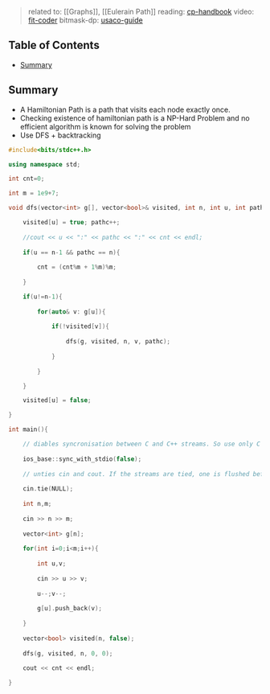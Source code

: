 > related to: [[Graphs]], [[Eulerain Path]]
> reading: [cp-handbook](https://usaco.guide/CPH.pdf#page=183)
> video: [fit-coder](https://www.youtube.com/watch?v=jGRRBJlNtwI&list=PLFj4kIJmwGu0yzwN3qZmw6p3E3zpoHpZz&index=14)
> bitmask-dp: [usaco-guide](https://usaco.guide/gold/dp-bitmasks?lang=cpp#bitmask-dp)



## Table of Contents

- [Summary](#Summary)

## Summary

- A Hamiltonian Path is a path that visits each node exactly once.
- Checking existence of hamiltonian path is a NP-Hard Problem and no efficient algorithm is known for solving the problem
- Use DFS + backtracking


```C++
#include<bits/stdc++.h>

using namespace std;

int cnt=0;

int m = 1e9+7;

void dfs(vector<int> g[], vector<bool>& visited, int n, int u, int pathc){

	visited[u] = true; pathc++;
	
	//cout << u << ":" << pathc << ":" << cnt << endl;
	
	if(u == n-1 && pathc == n){
	
		cnt = (cnt%m + 1%m)%m;
	
	}

	if(u!=n-1){
	
		for(auto& v: g[u]){
		
			if(!visited[v]){
			
				dfs(g, visited, n, v, pathc);
			
			}
	
		}

	}

	visited[u] = false;

}

int main(){

	// diables syncronisation between C and C++ streams. So use only C IO or C++ IO
	
	ios_base::sync_with_stdio(false);
	
	// unties cin and cout. If the streams are tied, one is flushed before executing IO operation on another
	
	cin.tie(NULL);
	
	int n,m;
	
	cin >> n >> m;
	
	vector<int> g[n];
	
	for(int i=0;i<m;i++){
	
		int u,v;
		
		cin >> u >> v;
		
		u--;v--;
		
		g[u].push_back(v);
	
	}
	
	vector<bool> visited(n, false);
	
	dfs(g, visited, n, 0, 0);
	
	cout << cnt << endl;

}
```
